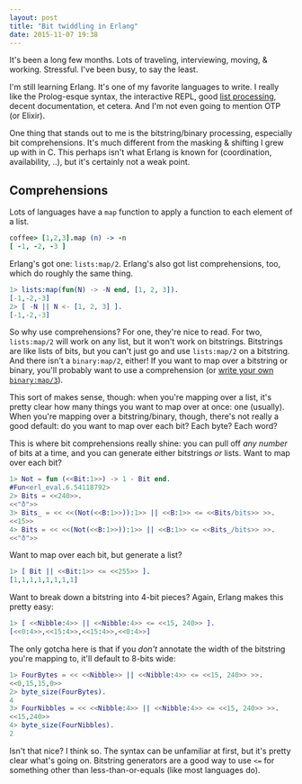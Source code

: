```yaml
---
layout: post
title: "Bit twiddling in Erlang"
date: 2015-11-07 19:38
---
```


It's been a long few months.  Lots of traveling, interviewing, moving, & working.  Stressful.  I've been busy, to say the least.

I'm still learning Erlang.  It's one of my favorite languages to write.  I really like the Prolog-esque syntax, the interactive REPL, good [list processing](http://www.erlang.org/doc/man/lists.html), decent documentation, et cetera.  And I'm not even going to mention OTP (or Elixir).

One thing that stands out to me is the bitstring/binary processing, especially bit comprehensions.  It's much different from the masking & shifting I grew up with in C.  This perhaps isn't what Erlang is known for (coordination, availability, ..), but it's certainly not a weak point.

## Comprehensions

Lots of languages have a ```map``` function to apply a function to each element of a list.

~~~CoffeeScript
coffee> [1,2,3].map (n) -> -n
[ -1, -2, -3 ]
~~~

Erlang's got one: ```lists:map/2```.  Erlang's also got list comprehensions, too, which do roughly the same thing.

~~~Erlang
1> lists:map(fun(N) -> -N end, [1, 2, 3]).
[-1,-2,-3]
2> [ -N || N <- [1, 2, 3] ].
[-1,-2,-3]
~~~

So why use comprehensions?  For one, they're nice to read.  For two, ```lists:map/2``` will work on any list, but it won't work on bitstrings.  Bitstrings are like lists of bits, but you can't just go and use ```lists:map/2``` on a bitstring.  And there isn't a ```binary:map/2```, either!  If you want to map over a bitstring or binary, you'll probably want to use a comprehension (or [write your own ```binary:map/3```](http://chlorophil.blogspot.com/2007/06/erlang-binary-map.html)).

This sort of makes sense, though:  when you're mapping over a list, it's pretty clear how many things you want to map over at once: one (usually).  When you're mapping over a bitstring/binary, though, there's not really a good default: do you want to map over each bit?  Each byte?  Each word?

This is where bit comprehensions really shine:  you can pull off *any number* of bits at a time, and you can generate either bitstrings *or* lists.  Want to map over each bit?

~~~Erlang
1> Not = fun (<<Bit:1>>) -> 1 - Bit end.
#Fun<erl_eval.6.54118792>
2> Bits = <<240>>.
<<"ð">>
3> Bits_ = << <<(Not(<<B:1>>)):1>> || <<B:1>> <= <<Bits/bits>> >>.    
<<15>>
4> Bits = << <<(Not(<<B:1>>)):1>> || <<B:1>> <= <<Bits_/bits>> >>. 
<<"ð">>
~~~

Want to map over each bit, but generate a list?

~~~Erlang
1> [ Bit || <<Bit:1>> <= <<255>> ].
[1,1,1,1,1,1,1,1]
~~~

Want to break down a bitstring into 4-bit pieces?  Again, Erlang makes this pretty easy:

~~~Erlang
1> [ <<Nibble:4>> || <<Nibble:4>> <= <<15, 240>> ].
[<<0:4>>,<<15:4>>,<<15:4>>,<<0:4>>]
~~~

The only gotcha here is that if you *don't* annotate the width of the bitstring you're mapping to, it'll default to 8-bits wide:

~~~Erlang
1> FourBytes = << <<Nibble>> || <<Nibble:4>> <= <<15, 240>> >>.
<<0,15,15,0>>
2> byte_size(FourBytes).
4
3> FourNibbles = << <<Nibble:4>> || <<Nibble:4>> <= <<15, 240>> >>.
<<15,240>>
4> byte_size(FourNibbles).                                         
2
~~~

Isn't that nice?  I think so.  The syntax can be unfamiliar at first, but it's pretty clear what's going on.  Bitstring generators are a good way to use ```<=``` for something other than less-than-or-equals (like most languages do).
